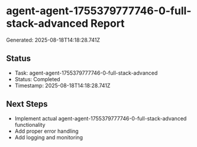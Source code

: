 # agent-agent-1755379777746-0-full-stack-advanced Report

Generated: 2025-08-18T14:18:28.741Z

## Status
- Task: agent-agent-1755379777746-0-full-stack-advanced
- Status: Completed
- Timestamp: 2025-08-18T14:18:28.741Z

## Next Steps
- Implement actual agent-agent-1755379777746-0-full-stack-advanced functionality
- Add proper error handling
- Add logging and monitoring
